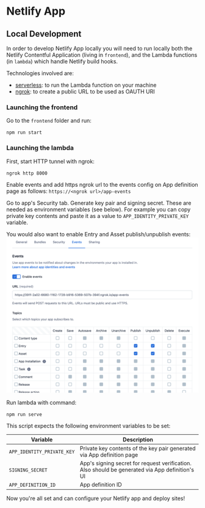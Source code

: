 Netlify App
===

## Local Development

In order to develop Netlify App locally you will need to run locally both the Netlify Contentful 
Application (living in `frontend`), and the Lambda functions (in `lambda`) which handle Netlify build hooks.

Technologies involved are:
* [serverless](https://github.com/serverless/serverless):
to run the Lambda function on your machine
* [ngrok](https://ngrok.com/):
to create a public URL to be used as OAUTH URI

### Launching the frontend
Go to the `frontend` folder and run:
```
npm run start
```

### Launching the lambda
First, start HTTP tunnel with ngrok:
```
ngrok http 8000
```

Enable events and add https ngrok url to the events config on App definition page as follows:
`https://<ngrok url>/app-events`

Go to app's Security tab. Generate key pair and signing secret. These are needed as environment variables (see below). For example you can copy private key contents and paste it as a value to `APP_IDENTITY_PRIVATE_KEY` variable.

You would also want to enable Entry and Asset publish/unpublish events:
![Events configuration](images/events-settings.png)

Run lambda with command:
```
npm run serve
```

This script expects the following environment variables to be set:

| Variable                      | Description                                                               |
| ---                           | ---                                                                       |
| `APP_IDENTITY_PRIVATE_KEY`    | Private key contents of the key pair generated via App definition page |
| `SIGNING_SECRET` | App's signing secret for request verification. Also should be generated via App definition's UI |
| `APP_DEFINITION_ID` | App definition ID |

Now you're all set and can configure your Netlify app and deploy sites!
